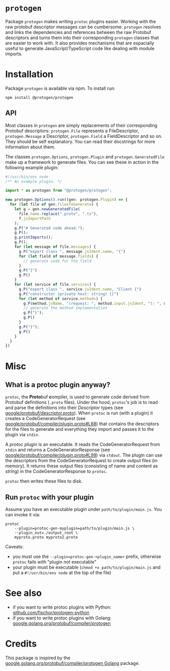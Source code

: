 # `protogen`

Package `protogen` makes writing `protoc` plugins easier.
Working with the raw protobuf descriptor messages can be cumbersome.
`protogen` resolves and links the dependencies and references between the raw Protobuf descriptors and turns them into their corresponding `protogen` classes that are easier to work with.
It also provides mechanisms that are espacially useful to generate JavaScript/TypeScript code like dealing with module imports.

# Installation

Package `protogen` is available via npm. To install run:

```
npm install @protogen/protogen
```

## API

Most classes in `protogen` are simply replacements of their corresponding Protobuf descriptors: `protogen.File` represents a FileDescriptor, `protogen.Message` a Descriptor, `protogen.Field` a FieldDescriptor and so on. They should be self explanatory. You can read their docstrings for more information about them.

The classes `protogen.Options`, `protogen.Plugin` and `protogen.GeneratedFile` make up a framework to generate files.
You can see these in action in the following example plugin:

```typescript
#!/usr/bin/env node
/** An example plugin. */

import * as protogen from "@protogen/protogen";

new protogen.Options().run((gen: protogen.Plugin) => {
  for (let file of gen.filesToGenerate) {
    let g = gen.newGeneratedFile(
      file.name.replace(".proto", ".ts"), 
      f.jsImportPath
    );
    g.P("# Generated code ahead.");
    g.P();
    g.printImports();
    g.P();
    for (let message of file.messages) {
      g.P("export class ", message.jsIdent.name, "{")
      for (let field of message.fields) {
        // generate code for the field
      }
      g.P("}")
      g.P()
    }
    for (let service of file.services) {
      g.P("export class ", service.jsIdent.name, "Client {")
      g.P("constructor (private host: string) {}")
      for (let method of service.methods) {
        g.P(method.jsName, "(request: ", method.input.jsIdent, "): ", message.output.jsIdent, " {");
        // generate the method implementation
        g.P("}");
        g.P()
      }
      g.P("}");
      g.P()
    }
  }
})
```

# Misc

## What is a protoc plugin anyway?

`protoc`, the **Proto**buf **c**ompiler, is used to generate code derived from Protobuf definitions (`.proto` files).
Under the hood, `protoc`'s job is to read and parse the definitions into their *Descriptor* types (see [google/protobuf/descriptor.proto](https://github.com/protocolbuffers/protobuf/blob/4f49062a95f18a6c7e21ba17715a2b0a4608151a/src/google/protobuf/descriptor.proto)).
When `protoc` is run (with a plugin) it creates a CodeGeneratorRequest (see [google/protobuf/compiler/plugin.proto#L68](https://github.com/protocolbuffers/protobuf/blob/4f49062a95f18a6c7e21ba17715a2b0a4608151a/src/google/protobuf/compiler/plugin.proto#L68)) that contains the descriptors for the files to generate and everything they import and passes it to the plugin via `stdin`.

A *protoc plugin* is an executable. It reads the CodeGeneratorRequest from `stdin` and returns a CodeGeneratorResponse (see [google/protobuf/compiler/plugin.proto#L99](https://github.com/protocolbuffers/protobuf/blob/4f49062a95f18a6c7e21ba17715a2b0a4608151a/src/google/protobuf/compiler/plugin.proto#L99)) via `stdout`.
The plugin can use the descriptors from the CodeGeneratorRequest to create output files (in memory).
It returns these output files (consisting of name and content as string) in the CodeGeneratorResponse to `protoc`.

`protoc` then writes these files to disk.

## Run `protoc` with your plugin

Assume you have an executable plugin under `path/to/plugin/main.js`.
You can invoke it via:

```
protoc 
    --plugin=protoc-gen-myplugin=path/to/plugin/main.js \
    --plugin_out=./output_root \
    myproto.proto myproto2.proto
```

Caveats:
- you must use the `--plugin=protoc-gen-<plugin_name>` prefix, otherwise `protoc` fails with "plugin not executable"
- your plugin must be executable (`chmod +x path/to/plugin/main.js` and put a `#!/usr/bin/env node` at the top of the file)

# See also

- if you want to write protoc plugins with Python: [github.com/fischor/protogen-python](https://github.com/fischor/protogen-python)
- if you want to write protoc plugins with Golang: [google.golang.org/protobuf/compiler/protogen](https://google.golang.org/protobuf/compiler/protogen)

# Credits

This package is inspired by the [google.golang.org/protobuf/compiler/protogen Golang](https://pkg.go.dev/google.golang.org/protobuf@v1.27.1/compiler/protogen) package.

